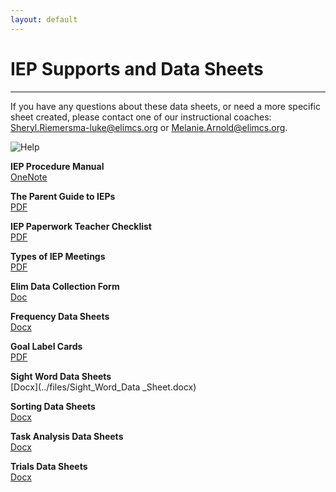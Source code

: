 ```yaml
---
layout: default
---
```

# IEP Supports and Data Sheets
---

If you have any questions about these data sheets, or need a more specific sheet created, please contact one of our instructional coaches: 
<br>
[Sheryl.Riemersma-luke@elimcs.org](Sheryl.Riemersma-luke@elimcs.org) or [Melanie.Arnold@elimcs.org](Melanie.Arnold@elimcs.org).
<br>


![Help](../assets/images/Fairy.png)

<b>IEP Procedure Manual</b><br>
[OneNote](https://elimcs.sharepoint.com/:o:/s/School/EgbXJ6wPClNPj0Hi_0BT3RQBfdqYgHvGYaZruk95mmOS9w?CID=e0415b0e-029c-74ad-20ff-8a35786daac1&e=Aj6EBg)

<b>The Parent Guide to IEPs</b><br>
[PDF](../forms/The-Parent-Guide.pdf)

<b>IEP Paperwork Teacher Checklist</b><br>
[PDF](../forms/IEP_Paperwork_Teacher_Checklist.pdf)

<b>Types of IEP Meetings</b><br>
[PDF](../forms/Types_of_IEP_Meetings.pdf)

<b>Elim Data Collection Form</b><br>
[Doc](../files/Elim_Data_Collection_Form.doc)

<b>Frequency Data Sheets</b><br>
[Docx](../files/Frequency_Data_Sheet.docx)

<b>Goal Label Cards</b><br>
[PDF](../files/Goal_Label_Cards.pdf)

<b>Sight Word Data Sheets</b><br>
[Docx](../files/Sight_Word_Data _Sheet.docx)

<b>Sorting Data Sheets</b><br>
[Docx](../files/Sorting_Data_Sheets.docx)

<b>Task Analysis Data Sheets</b><br>
[Docx](../files/Task_Analysis_Data_Sheets.docx)

<b>Trials Data Sheets</b><br>
[Docx](../files/Trials_Data_Sheet.docx)